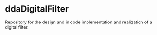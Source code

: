 # ddaDigitalFilter
Repository for the design and in code implementation and realization of a digital filter.

